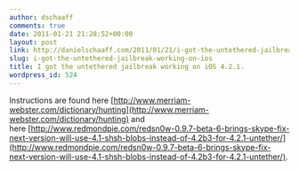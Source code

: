 ```yaml
---
author: dschaaff
comments: true
date: 2011-01-21 21:28:52+00:00
layout: post
link: http://danielschaaff.com/2011/01/21/i-got-the-untethered-jailbreak-working-on-ios/
slug: i-got-the-untethered-jailbreak-working-on-ios
title: I got the untethered jailbreak working on iOS 4.2.1.
wordpress_id: 524
---
```


Instructions are found here [http://www.merriam-webster.com/dictionary/hunting](http://www.merriam-webster.com/dictionary/hunting) and here [http://www.redmondpie.com/redsn0w-0.9.7-beta-6-brings-skype-fix-next-version-will-use-4.1-shsh-blobs-instead-of-4.2b3-for-4.2.1-untether/](http://www.redmondpie.com/redsn0w-0.9.7-beta-6-brings-skype-fix-next-version-will-use-4.1-shsh-blobs-instead-of-4.2b3-for-4.2.1-untether/).
